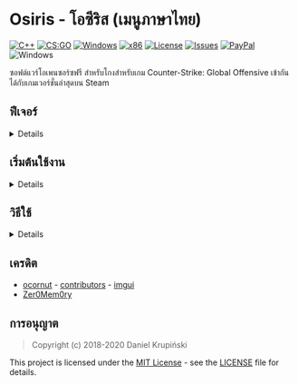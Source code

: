 # Osiris - โอซีริส (เมนูภาษาไทย)
[![C++](https://img.shields.io/badge/language-C%2B%2B-%23f34b7d.svg?style=plastic)](https://en.wikipedia.org/wiki/C%2B%2B) 
[![CS:GO](https://img.shields.io/badge/game-CS%3AGO-yellow.svg?style=plastic)](https://store.steampowered.com/app/730/CounterStrike_Global_Offensive/) 
[![Windows](https://img.shields.io/badge/platform-Windows-0078d7.svg?style=plastic)](https://en.wikipedia.org/wiki/Microsoft_Windows) 
[![x86](https://img.shields.io/badge/arch-x86-red.svg?style=plastic)](https://en.wikipedia.org/wiki/X86) 
[![License](https://img.shields.io/github/license/danielkrupinski/Osiris.svg?style=plastic)](LICENSE)
[![Issues](https://img.shields.io/github/issues/danielkrupinski/Osiris.svg?style=plastic)](https://github.com/danielkrupinski/Osiris/issues)
[![PayPal](https://img.shields.io/badge/donate-PayPal-104098.svg?style=plastic&logo=PayPal)](https://paypal.me/DanielK19)
<br>![Windows](https://github.com/danielkrupinski/Osiris/workflows/Windows/badge.svg?branch=master&event=push)

ซอฟต์แวร์โอเพนซอร์ซฟรี สำหรับโกงสำหรับเกม Counter-Strike: Global Offensive เข้ากันได้กับเกมเวอร์ชั่นล่าสุดบน Steam

## ฟีเจอร์
<details>
  
 * **ล็อคเป้า**
 * **ยิงอัตโนมัติ**
 * **ยิงซ้ำรอย**
 * **ตัวละครเรืองแสง**
 * **สีตัวละคร**
 * **รายละเอียดตัวละคร**
 * **การมองเห็น**
 * **เปลี่ยนสกินปืน**
 * **ปรับเสียงในเกม**
 * **ธีม**
 * **อื่นๆ**
 * **รีพอร์ต**
 * **คอนฟิก**
 
</details>

## เริ่มต้นใช้งาน
<details>

### ข้อกำหนดเบื้องต้น
Microsoft Visual Studio 2019 (เวอร์ชั่นล่าสุด), platform toolset v142 and Windows SDK 10.0

### ดาวน์โหลด

โหลดซอร์สโค้ด [กดตรงนี้](https://codeload.github.com/TqzDev/Osiris/zip/master)

โหลดdll [กดตรงนี้](https://github.com/TqzDev/Osiris/releases/download/v1.0/Osiris.dll)

### คอมไพล์
เปิดไฟล์ **Osiris.sln** ใน Microsoft Visual Studio 2019.
แล้วเปลี่ยนเป็น `Release | x86` และกด **Build solution**
หากทุกอย่างถูกต้องจะได้ไฟล์ `Osiris.dll`

</details>

## วิธีใช้
<details>
  
### วิธีใช้
ใช้ Injector ตัวไหนก็ได้ฉีดไฟล์ `Osiris.dll` เข้า `csgo.exe`
หลังจากฉีดไฟล์เสร็จจะมีเมนูเด้งขึ้นมา

### วิธีเปิดเมนู
เปิด-ปิดเมนูปุ่ม`INSERT`

### วิธีใส่คอนฟิก
ก็อปคอนฟิกไปวางใน(`Documents\Osiris`)
</details>

## เครดิต
* [ocornut](https://github.com/ocornut) - [contributors](https://github.com/ocornut/imgui/graphs/contributors) - [imgui](https://github.com/ocornut/imgui)
* [Zer0Mem0ry](https://github.com/Zer0Mem0ry)


## การอนุญาต

> Copyright (c) 2018-2020 Daniel Krupiński

This project is licensed under the [MIT License](https://opensource.org/licenses/mit-license.php) - see the [LICENSE](LICENSE) file for details.
